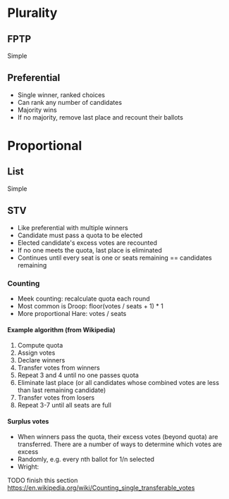 # Plurality
## FPTP
Simple
## Preferential
* Single winner, ranked choices
* Can rank any number of candidates
* Majority wins
* If no majority, remove last place and recount their ballots
# Proportional
## List
Simple
## STV
* Like preferential with multiple winners
* Candidate must pass a quota to be elected
* Elected candidate's excess votes are recounted
* If no one meets the quota, last place is eliminated
* Continues until every seat is one or seats remaining == candidates remaining
### Counting
* Meek counting: recalculate quota each round
* Most common is Droop: floor(votes / seats + 1) * 1
* More proportional Hare: votes / seats
#### Example algorithm (from Wikipedia)
1. Compute quota
2. Assign votes
3. Declare winners
4. Transfer votes from winners
5. Repeat 3 and 4 until no one passes quota
6. Eliminate last place (or all candidates whose combined votes are less than
   last remaining candidate)
7. Transfer votes from losers
8. Repeat 3-7 until all seats are full
#### Surplus votes
* When winners pass the quota, their excess votes (beyond quota) are
  transferred. There are a number of ways to determine which votes are excess
* Randomly, e.g. every nth ballot for 1/n selected
* Wright: 

TODO finish this section https://en.wikipedia.org/wiki/Counting_single_transferable_votes
